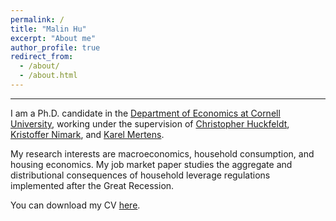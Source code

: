 ```yaml
---
permalink: /
title: "Malin Hu"
excerpt: "About me"
author_profile: true
redirect_from: 
  - /about/
  - /about.html
---
```

---
I am a Ph.D. candidate in the [Department of Economics at Cornell University](http://economics.cornell.edu/), working under the supervision of [Christopher Huckfeldt](https://huckfeldt.economics.cornell.edu/), [Kristoffer Nimark](http://www.kris-nimark.net/), and [Karel Mertens](https://karelmertens.com/).

My research interests are macroeconomics, household consumption, and housing economics.  My job market paper studies the aggregate and distributional consequences of household leverage regulations implemented after the Great Recession.

You can download my CV [here](http://malin-hu.github.io/files/MH_CV.pdf).

